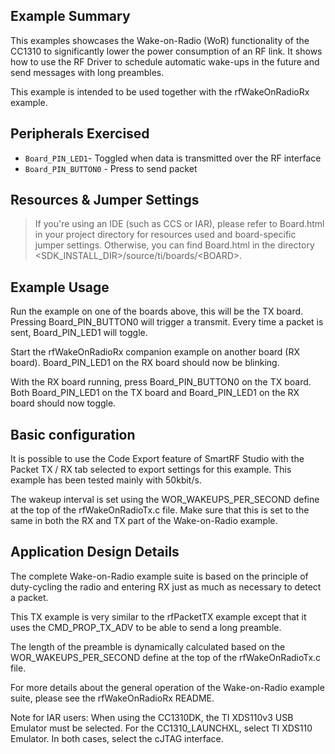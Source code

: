 Example Summary
---------------
This examples showcases the Wake-on-Radio (WoR) functionality of the CC1310 to
significantly lower the power consumption of an RF link. It shows how to use
the RF Driver to schedule automatic wake-ups in the future and send messages
with long preambles.

This example is intended to be used together with the rfWakeOnRadioRx example.

Peripherals Exercised
---------------------
* `Board_PIN_LED1`- Toggled when data is transmitted over the RF interface
* `Board_PIN_BUTTON0` - Press to send packet

Resources & Jumper Settings
---------------------------
> If you're using an IDE (such as CCS or IAR), please refer to Board.html in your project
directory for resources used and board-specific jumper settings. Otherwise, you can find
Board.html in the directory &lt;SDK_INSTALL_DIR&gt;/source/ti/boards/&lt;BOARD&gt;.

Example Usage
-------------
Run the example on one of the boards above, this will be the TX board. Pressing
Board_PIN_BUTTON0 will trigger a transmit. Every time a packet is sent,
Board_PIN_LED1 will toggle.

Start the rfWakeOnRadioRx companion example on another board (RX board).
Board_PIN_LED1 on the RX board should now be blinking.

With the RX board running, press Board_PIN_BUTTON0 on the TX board. Both Board_PIN_LED1
on the TX board and Board_PIN_LED1 on the RX board should now toggle.

Basic configuration
--------------------------
It is possible to use the Code Export feature of SmartRF Studio with the
Packet TX / RX tab selected to export settings for this example. This example
has been tested mainly with 50kbit/s.

The wakeup interval is set using the WOR_WAKEUPS_PER_SECOND define at the top
of the rfWakeOnRadioTx.c file. Make sure that this is set to the same in both
the RX and TX part of the Wake-on-Radio example.

Application Design Details
--------------------------
The complete Wake-on-Radio example suite is based on the principle of
duty-cycling the radio and entering RX just as much as necessary to detect
a packet.

This TX example is very similar to the rfPacketTX example except that it uses
the CMD_PROP_TX_ADV to be able to send a long preamble.

The length of the preamble is dynamically calculated based on the
WOR_WAKEUPS_PER_SECOND define at the top of the rfWakeOnRadioTx.c file.

For more details about the general operation of the Wake-on-Radio example
suite, please see the rfWakeOnRadioRx README.

Note for IAR users: When using the CC1310DK, the TI XDS110v3 USB Emulator must
be selected. For the CC1310_LAUNCHXL, select TI XDS110 Emulator. In both cases,
select the cJTAG interface.
